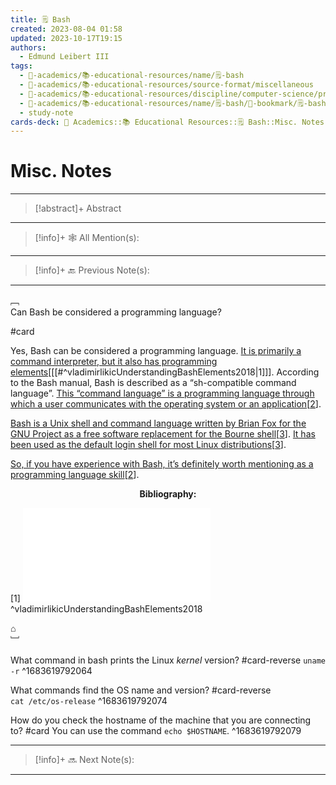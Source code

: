 ```yaml
---
title: 🗒️ Bash
created: 2023-08-04 01:58
updated: 2023-10-17T19:15
authors:
  - Edmund Leibert III
tags:
  - 🔴-academics/📚-educational-resources/name/🗒️-bash
  - 🔴-academics/📚-educational-resources/source-format/miscellaneous
  - 🔴-academics/📚-educational-resources/discipline/computer-science/programming-language/bash
  - 🔴-academics/📚-educational-resources/name/🗒️-bash/🔖-bookmark/🗒️-bash/misc-notes
  - study-note
cards-deck: 🔴 Academics::📚 Educational Resources::🗒️ Bash::Misc. Notes
---
```


# Misc. Notes

---

> [!abstract]+ Abstract 
> 

---

> [!info]+ 🕸️ All Mention(s): 
> 

---

> [!info]+ 🔙 Previous Note(s):
> 

---


﹇<br>
Can Bash be considered a programming language?

#card 

Yes, Bash can be considered a programming language. [It is primarily a command interpreter, but it also has programming elements](https://www.linuxjournal.com/content/understanding-bash-elements-programming)\[[[#^vladimirlikicUnderstandingBashElements2018|1]]\]. According to the Bash manual, Bash is described as a “sh-compatible command language”. [This “command language” is a programming language through which a user communicates with the operating system or an application](https://stackoverflow.com/questions/28693737/is-bash-a-programming-language)\[[2](https://stackoverflow.com/questions/28693737/is-bash-a-programming-language)\].

[Bash is a Unix shell and command language written by Brian Fox for the GNU Project as a free software replacement for the Bourne shell](https://en.wikipedia.org/wiki/Bash_%28Unix_shell%29)\[[3](https://en.wikipedia.org/wiki/Bash_%28Unix_shell%29)\]. [It has been used as the default login shell for most Linux distributions](https://en.wikipedia.org/wiki/Bash_%28Unix_shell%29)\[[3](https://en.wikipedia.org/wiki/Bash_%28Unix_shell%29)\].

[So, if you have experience with Bash, it’s definitely worth mentioning as a programming language skill](https://stackoverflow.com/questions/28693737/is-bash-a-programming-language)\[[2](https://stackoverflow.com/questions/28693737/is-bash-a-programming-language)\].

<center><b>Bibliography:</b></center>

\[1\]
![vladimirlikicUnderstandingBashElements2018](the-vault/zotero/vladimirlikicUnderstandingBashElements2018.md)
^vladimirlikicUnderstandingBashElements2018

⌂
<br>﹈<br>

What command in bash prints the Linux *kernel* version? #card-reverse 
`uname -r`
^1683619792064

What commands find the OS name and version? #card-reverse  
`cat /etc/os-release`
^1683619792074

How do you check the hostname of the machine that you are connecting to? #card 
You can use the command `echo $HOSTNAME`.
^1683619792079


---

> [!info]+ 🔜 Next Note(s):
>

---